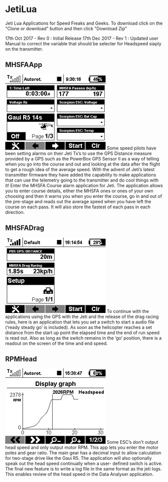 # JetiLua
Jeti Lua Applications for Speed Freaks and Geeks. To download click on the "Clone or download" button and then click "Download Zip"

17th Oct 2017 - Rev 0 : Initial Release
17th Dec 2017 - Rev 1 : Updated user Manual to correct the variable that should be selecter for Headspeed siaply on the transmitter.

MHSFAApp
------
![alt text](https://github.com/AlCormack/JetiLua/blob/master/images/SpeedDisplay.jpg "MHSFAApp")
Some speed pilots have been setting alarms on their Jeti Tx’s to use the GPS Distance measure provided by a GPS such as the PowerBox GPS Sensor II as a way of telling when you go into the course and out and looking at the data after the flight to get a rough idea of the average speed. With the advent of Jeti’s latest transmitter firmware they have added the capability to make applications that can use the telemetry going to the transmitter and do cool things with it! Enter the MHSFA Course alarm application for Jeti. The application allows you to enter course details, either the MHSFA ones or ones of your own choosing and then it warns you when you enter the course, go in and out of the pre-stage and reads out the average speed when you have left the course on each pass. It will also store the fastest of each pass in each direction.


MHSFADrag
------
![alt text](https://github.com/AlCormack/JetiLua/blob/master/images/DragRacing.bmp "MHSFAApp")
To continue with the applications using the GPS with the Jeti and the release of the drag racing rules, here is an application that lets you set a switch to start a audio file (‘ready steady go’ is included). As soon as the helicopter reaches a set distance from the start up point the elapsed time and the end of run speed is read out. Also as long as the switch remains in the ‘go’ position, there is a readout on the screen of the time and end speed.

RPMHead
------
![alt text](https://github.com/AlCormack/JetiLua/blob/master/images/HeadspeedGraph.bmp "MHSFAApp")
Some ESC’s don't output head speed and only output motor RPM. This app lets you enter the motor poles and gear ratio. The main gear has a decimal input to allow calculation for two-stage drive like the Gaui R5. The application will also optionally speak out the head speed continually when a user- defined switch is active. The final new feature is to write a log file in the same format as the jeti logs. This enables review of the head speed in the Data Analyser application.
